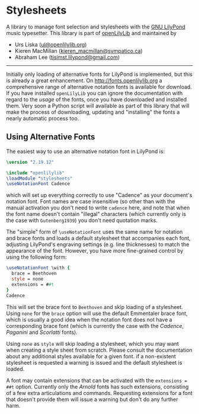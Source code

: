 Stylesheets
===========

A library to manage font selection and stylesheets with the [GNU LilyPond](http://lilypond.org) music typesetter.
This library is part of [openLilyLib](https://github.com/openlilylib/openlilylib) and maintained by

- Urs Liska (ul@openlilylib.org)
- Kieren MacMillan (kieren_macmillan@sympatico.ca)
- Abraham Lee (tisimst.lilypond@gmail.com)

---

Initially only loading of alternative fonts for LilyPond is implemented, but this is already a great enhancement.
On http://fonts.openlilylib.org a comprehensive range of alternative notation fonts is available for download. 
If you have installed `openLilyLib` you can ignore the documentation with regard to the *usage* of the fonts,
once you have downloaded and installed them. Very soon a Python script will available as part of this library
that will make the process of downloading, updating and "installing" the fonts a nearly automatic process too.

Using Alternative Fonts
-----------------------

The easiest way to use an alternative notation font in LilyPond is:

```lilypond
\version "2.19.12"

\include "openlilylib"
\loadModule "stylesheets"
\useNotationFont Cadence
```

which will set up everything correctly to use "Cadence" as your document's notation font.
Font names are case insensitive (so other than with the manual activation you don't need to
write `cadence` here, and note that when the font name doesn't contain "illegal" characters
(which currently only is the case with `Gutenberg1939`) you don't need quotation marks.

The "simple" form of `\useNotationFont` uses the same name for notation and brace fonts and loads
a default stylesheet that accompanies each font, adjusting LilyPond's engraving settings (e.g.
line thicknesses) to match the appearance of the font. However, you have more fine-grained control
by using the following form:

```lilypond
\useNotationFont \with {
  brace = Beethoven
  style = none
  extensions = ##t
}
Cadence
```

This will set the brace font to `Beethoven` and skip loading of a stylesheet. Using `none` for the
`brace` option will use the default Emmentaler brace font, which is usually a good idea when the
notation font does not have a corresponding brace font (which is currently the case with the 
*Cadence*, *Paganini* and *Scorlatti* fonts).

Using `none` as `style` will skip loading a stylesheet, which you may want when creating a style sheet
from scratch. Please consult the documentation about any additional styles available for a given font.
if a non-existent stylesheet is requested a warning is issued and the default stylesheet is loaded.

A font may contain extensions that can be activated with the `extensions = ##t` option. Currently only
the *Arnold* fonts has such extensions, consisting of a few extra articulations and commands.
Requesting extensions for a font that doesn't provide them will issue a warning but don't do any further harm.

